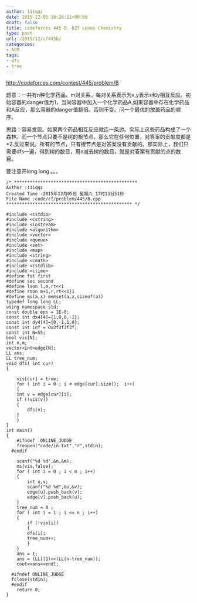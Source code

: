 ```yaml
---
author: 111qqz
date: 2015-12-05 10:26:11+00:00
draft: false
title: codeforces 445 B. DZY Loves Chemistry
type: post
url: /2015/12/cf445b/
categories:
- ACM
tags:
- dfs
- tree
---
```


http://codeforces.com/contest/445/problem/B

题意：一共有n种化学药品。m对关系，每对关系表示为x,y表示x和y相互反应。初始容器的danger值为1，当向容器中加入一个化学药品A,如果容器中存在化学药品和A反应，那么容器的danger值翻倍。否则不变。问一个最优的放置药品的顺序。

思路：容易发现。如果两个药品相互反应就连一条边。实际上这些药品构成了一个森林。而一个节点只要不是树的根节点，那么它在任何位置，对答案的贡献度都是*2.反过来说。所有的节点，只有根节点是对答案没有贡献的。那实际上，我们只需要dfs一遍，得到树的数目，用n减去树的数目，就是对答案有贡献的点的数目。

要注意开long long 。。。



    
    /* ***********************************************
    Author :111qqz
    Created Time :2015年12月05日 星期六 17时13分51秒
    File Name :code/cf/problem/445/B.cpp
    ************************************************ */
    
    #include <cstdio>
    #include <cstring>
    #include <iostream>
    #include <algorithm>
    #include <vector>
    #include <queue>
    #include <set>
    #include <map>
    #include <string>
    #include <cmath>
    #include <cstdlib>
    #include <ctime>
    #define fst first
    #define sec second
    #define lson l,m,rt<<1
    #define rson m+1,r,rt<<1|1
    #define ms(a,x) memset(a,x,sizeof(a))
    typedef long long LL;
    using namespace std;
    const double eps = 1E-8;
    const int dx4[4]={1,0,0,-1};
    const int dy4[4]={0,-1,1,0};
    const int inf = 0x3f3f3f3f;
    const int N=55;
    bool vis[N];
    int n,m;
    vector<int>edge[N];
    LL ans;
    LL tree_num;
    void dfs( int cur)
    {
    
        vis[cur] = true;
        for ( int i = 0 ; i < edge[cur].size();  i++)
        {
    	int v = edge[cur][i];
    	if (!vis[v])
    	{
    	    dfs(v);
    	}
        }
    }
    int main()
    {
    	#ifndef  ONLINE_JUDGE 
    	freopen("code/in.txt","r",stdin);
      #endif
    
    	scanf("%d %d",&n,&m);
    	ms(vis,false);
    	for ( int i = 0 ; i < m ; i++)
    	{
    	    int u,v;
    	    scanf("%d %d",&u,&v);
    	    edge[u].push_back(v);
    	    edge[v].push_back(u);
    	}
    	tree_num = 0 ;
    	for ( int i = 1 ; i <= n ; i++)
    	{
    	    if (!vis[i])
    	    {
    		dfs(i);
    		tree_num++;
    	    }
    	}
    	ans = 1;
    	ans = (LL)(1)<<(LL(n-tree_num));
    	cout<<ans<<endl;
    
      #ifndef ONLINE_JUDGE  
      fclose(stdin);
      #endif
        return 0;
    }
    



